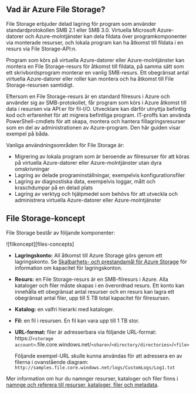 ## Vad är Azure File Storage?
File Storage erbjuder delad lagring för program som använder standardprotokollen SMB 2.1 eller SMB 3.0. Virtuella Microsoft Azure-datorer och Azure-molntjänster kan dela fildata över programkomponenter via monterade resurser, och lokala program kan ha åtkomst till fildata i en resurs via File Storage-API:n.

Program som körs på virtuella Azure-datorer eller Azure-molntjänster kan montera en File Storage-resurs för åtkomst till fildata, på samma sätt som ett skrivbordsprogram monterar en vanlig SMB-resurs. Ett obegränsat antal virtuella Azure-datorer eller roller kan montera och ha åtkomst till File Storage-resursen samtidigt.

Eftersom en File Storage-resurs är en standard filresurs i Azure och använder sig av SMB-protokollet, får program som körs i Azure åtkomst till data i resursen via API:er för fil-I/O. Utvecklare kan därför utnyttja befintlig kod och erfarenhet för att migrera befintliga program. IT-proffs kan använda PowerShell-cmdlets för att skapa, montera och hantera fillagringsresurser som en del av administrationen av Azure-program. Den här guiden visar exempel på båda.

Vanliga användningsområden för File Storage är:

* Migrering av lokala program som är beroende av filresurser för att köras på virtuella Azure-datorer eller Azure-molntjänster utan dyra omskrivningar
* Lagring av delade programinställningar, exempelvis konfigurationsfiler
* Lagring av diagnostiska data, exempelvis loggar, mått och kraschdumpar på en delad plats 
* Lagring av verktyg och hjälpmedel som behövs för att utveckla och administrera virtuella Azure-datorer eller Azure-molntjänster

## File Storage-koncept
File Storage består av följande komponenter:

![filkoncept][files-concepts]

* **Lagringskonto:** All åtkomst till Azure Storage görs genom ett lagringskonto. Se [Skalbarhets- och prestandamål för Azure Storage](../articles/storage/storage-scalability-targets.md) för information om kapacitet för lagringskonton.
* **Resurs:** en File Storage-resurs är en SMB-filresurs i Azure. 
  Alla kataloger och filer måste skapas i en överordnad resurs. Ett konto kan innehålla ett obegränsat antal resurser och en resurs kan lagra ett obegränsat antal filer, upp till 5 TB total kapacitet för filresursen.
* **Katalog:** en valfri hierarki med kataloger. 
* **Fil:** en fil i resursen. En fil kan vara upp till 1 TB stor.
* **URL-format:** filer är adresserbara via följande URL-format:   
  https://`<storage
  account>`.file.core.windows.net/`<share>`/`<directory/directories>`/`<file>`  
  
  Följande exempel-URL skulle kunna användas för att adressera en av filerna i ovanstående diagram:  
  `http://samples.file.core.windows.net/logs/CustomLogs/Log1.txt`

Mer information om hur du namnger resurser, kataloger och filer finns i [namnge och referera till resurser, kataloger, filer och metadata](http://msdn.microsoft.com/library/azure/dn167011.aspx).

[filkoncept]: ./media/storage-file-concepts-include/files-concepts.png

<!--HONumber=Sep16_HO3-->


